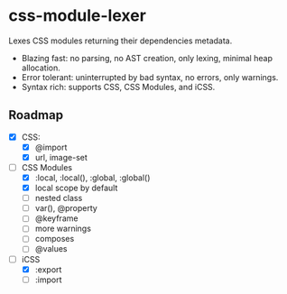 # css-module-lexer

Lexes CSS modules returning their dependencies metadata.

- Blazing fast: no parsing, no AST creation, only lexing, minimal heap allocation.
- Error tolerant: uninterrupted by bad syntax, no errors, only warnings.
- Syntax rich: supports CSS, CSS Modules, and iCSS.

## Roadmap

- [x] CSS:
  - [x] @import
  - [x] url, image-set
- [ ] CSS Modules
  - [x] :local, :local(), :global, :global()
  - [x] local scope by default
  - [ ] nested class
  - [ ] var(), @property
  - [ ] @keyframe
  - [ ] more warnings
  - [ ] composes
  - [ ] @values
- [ ] iCSS
  - [x] :export
  - [ ] :import
